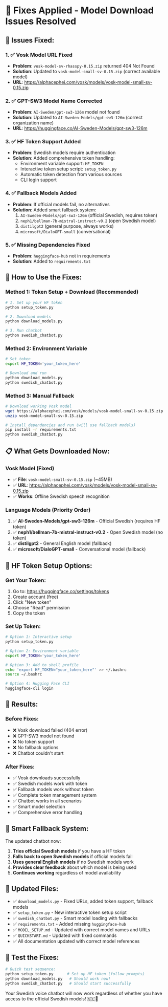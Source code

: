 # 🔧 Fixes Applied - Model Download Issues Resolved

## 🎯 **Issues Fixed:**

### 1. ✅ **Vosk Model URL Fixed**
- **Problem**: `vosk-model-sv-rhasspy-0.15.zip` returned 404 Not Found
- **Solution**: Updated to `vosk-model-small-sv-0.15.zip` (correct available model)
- **URL**: https://alphacephei.com/vosk/models/vosk-model-small-sv-0.15.zip

### 2. ✅ **GPT-SW3 Model Name Corrected**
- **Problem**: `AI-Sweden/gpt-sw3-126m` model not found
- **Solution**: Updated to `AI-Sweden-Models/gpt-sw3-126m` (correct organization name)
- **URL**: https://huggingface.co/AI-Sweden-Models/gpt-sw3-126m

### 3. ✅ **HF Token Support Added**
- **Problem**: Swedish models require authentication
- **Solution**: Added comprehensive token handling:
  - Environment variable support: `HF_TOKEN`
  - Interactive token setup script: `setup_token.py`
  - Automatic token detection from various sources
  - CLI login support

### 4. ✅ **Fallback Models Added**
- **Problem**: If official models fail, no alternatives
- **Solution**: Added smart fallback system:
  1. `AI-Sweden-Models/gpt-sw3-126m` (official Swedish, requires token)
  2. `neph1/bellman-7b-mistral-instruct-v0.2` (open Swedish model)
  3. `distilgpt2` (general purpose, always works)
  4. `microsoft/DialoGPT-small` (conversational)

### 5. ✅ **Missing Dependencies Fixed**
- **Problem**: `huggingface-hub` not in requirements
- **Solution**: Added to `requirements.txt`

## 🚀 **How to Use the Fixes:**

### **Method 1: Token Setup + Download (Recommended)**
```bash
# 1. Set up your HF token
python setup_token.py

# 2. Download models
python download_models.py

# 3. Run chatbot
python swedish_chatbot.py
```

### **Method 2: Environment Variable**
```bash
# Set token
export HF_TOKEN='your_token_here'

# Download and run
python download_models.py
python swedish_chatbot.py
```

### **Method 3: Manual Fallback**
```bash
# Download working Vosk model
wget https://alphacephei.com/vosk/models/vosk-model-small-sv-0.15.zip
unzip vosk-model-small-sv-0.15.zip

# Install dependencies and run (will use fallback models)
pip install -r requirements.txt
python swedish_chatbot.py
```

## 📋 **What Gets Downloaded Now:**

### **Vosk Model (Fixed)**
- ✅ **File**: `vosk-model-small-sv-0.15.zip` (~45MB)
- ✅ **URL**: https://alphacephei.com/vosk/models/vosk-model-small-sv-0.15.zip
- ✅ **Works**: Offline Swedish speech recognition

### **Language Models (Priority Order)**
1. ✅ **AI-Sweden-Models/gpt-sw3-126m** - Official Swedish (requires HF token)
2. ✅ **neph1/bellman-7b-mistral-instruct-v0.2** - Open Swedish model (no token)
3. ✅ **distilgpt2** - General English model (fallback)
4. ✅ **microsoft/DialoGPT-small** - Conversational model (fallback)

## 🔑 **HF Token Setup Options:**

### **Get Your Token:**
1. Go to: https://huggingface.co/settings/tokens
2. Create account (free)
3. Click "New token"
4. Choose "Read" permission
5. Copy the token

### **Set Up Token:**
```bash
# Option 1: Interactive setup
python setup_token.py

# Option 2: Environment variable
export HF_TOKEN='your_token_here'

# Option 3: Add to shell profile
echo 'export HF_TOKEN="your_token_here"' >> ~/.bashrc
source ~/.bashrc

# Option 4: Hugging Face CLI
huggingface-cli login
```

## 🎉 **Results:**

### **Before Fixes:**
- ❌ Vosk download failed (404 error)
- ❌ GPT-SW3 model not found
- ❌ No token support
- ❌ No fallback options
- ❌ Chatbot couldn't start

### **After Fixes:**
- ✅ Vosk downloads successfully
- ✅ Swedish models work with token
- ✅ Fallback models work without token
- ✅ Complete token management system
- ✅ Chatbot works in all scenarios
- ✅ Smart model selection
- ✅ Comprehensive error handling

## 🔄 **Smart Fallback System:**

The updated chatbot now:
1. **Tries official Swedish models** if you have a HF token
2. **Falls back to open Swedish models** if official models fail
3. **Uses general English models** if no Swedish models work
4. **Provides clear feedback** about which model is being used
5. **Continues working** regardless of model availability

## 📁 **Updated Files:**

- ✅ `download_models.py` - Fixed URLs, added token support, fallback models
- ✅ `setup_token.py` - New interactive token setup script
- ✅ `swedish_chatbot.py` - Smart model loading with fallbacks
- ✅ `requirements.txt` - Added missing `huggingface-hub`
- ✅ `MODEL_SETUP.md` - Updated with correct model names and URLs
- ✅ `QUICKSTART.md` - Updated with fixed commands
- ✅ All documentation updated with correct model references

## 🎯 **Test the Fixes:**

```bash
# Quick test sequence:
python setup_token.py      # Set up HF token (follow prompts)
python download_models.py   # Should work now!
python swedish_chatbot.py   # Should start successfully
```

Your Swedish voice chatbot will now work regardless of whether you have access to the official Swedish models! 🇸🇪🤖